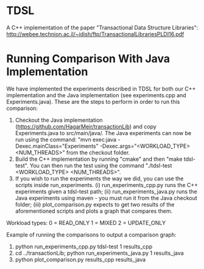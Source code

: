 # TDSL
A C++ implementation of the paper "Transactional Data Structure Libraries": http://webee.technion.ac.il/~idish/ftp/TransactionalLibrariesPLDI16.pdf

# Running Comparison With Java Implementation
We have implemented the experiments described in TDSL for both our C++ implementation and the Java implementation (see experiments.cpp and Experiments.java). These are the steps to perform in order to run this comparison:
1. Checkout the Java implementation (https://github.com/HagarMeir/transactionLib) and copy Experiments.java to src/main/java/. The Java experiments can now be run using the command: "mvn exec:java -Dexec.mainClass="Experiments" -Dexec.args="<WORKLOAD_TYPE> <NUM_THREADS>" from the checkout folder. 
2. Build the C++ implementation by running "cmake" and then "make tdsl-test". You can then run the test using the command "./tdsl-test <WORKLOAD_TYPE> <NUM_THREADS>". 
3. If you wish to run the experiments the way we did, you can use the scripts inside run_experiments. (i) run_experiments_cpp.py runs the C++ experiments given a tdsl-test path; (ii) run_experiments_java.py runs the Java experiments using maven - you must run it from the Java checkout folder; (iii) plot_comparison.py expects to get two results of the aforementioned scripts and plots a graph that compares them.

Workload types:
0 = READ_ONLY
1 = MIXED
2 = UPDATE_ONLY

Example of running the comparisons to output a comparison graph:
1. python run_experiments_cpp.py tdsl-test 1 results_cpp
2. cd ../transactionLib; python run_experiments_java.py 1 results_java
3. python plot_comparison.py results_cpp results_java
